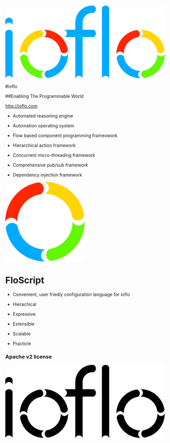 
![Logo](docs/images/ioflo_logo.png?raw=true)

#ioflo

##Enabling The Programmable World

http://ioflo.com


* Automated reasoning engine

* Automation operating system

* Flow based component programming frameowork

* Hierarchical action framework

* Concurrent micro-threading framework

* Comprehensive pub/sub framework

* Dependency injection framework


![O](docs/images/ioflo_o.png?raw=true)


# FloScript

* Convenient, user friedly configuration language for ioflo

* Hierachical

* Expressive

* Extensible

* Scalable

* Practicle



### Apache v2 license

![LogoBlack](docs/images/ioflo_logo_black.png?raw=true)